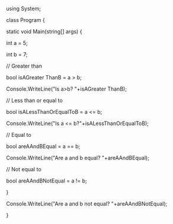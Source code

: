 using System;

class Program {

static void Main(string[] args) {

int a = 5;

int b = 7;

// Greater than

bool isAGreater ThanB = a > b;

Console.WriteLine("Is a>b? "+isAGreater ThanB);

// Less than or equal to

bool isALessThanOrEqualToB = a <= b;

Console.WriteLine("Is a <= b?"+isALessThanOrEqualToB);

// Equal to

bool areAAndBEqual = a == b;

Console.WriteLine("Are a and b equal? "+areAAndBEqual);

// Not equal to

bool areAAndBNotEqual = a != b;

}

Console.WriteLine("Are a and b not equal? "+areAAndBNotEqual);

}
